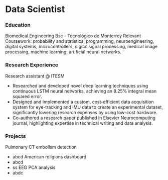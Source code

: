 # Data Scientist

### Education 
Biomedical Engineering Bsc - Tecnológico de Monterrey 
Relevant Coursework: probability and statistics, programming, neuroengineering, digital systems, microcontrollers, digital signal processing, medical image processing, machine learning, artificial neural networks.

### Research Experience 
Research assistant @ ITESM 
- Researched and developed novel deep learning techniques using continuous LSTM neural networks, achieving an 8.25% integral mean squared error.
- Designed and implemented a custom, cost-efficient data acquisition system for eye-tracking and IMU data to create an experimental dataset, significantly lowering research expenses by using low-cost hardware.
- Co-authored a research paper published in Elsevier Neurocomputing journal, highlighting expertise in technical writing and data analysis.

### Projects
Pulmonary CT embolism detection 
- abcd
American religions dashboard
- abcd
- ss
EEG PCA analysis
- abdc 
